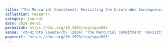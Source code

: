 ```yaml
---
title: "The Mercurial Commitment: Revisiting the Unintended Consequences of Military Humanitarian Intervention and Anti-atrocity Norms."
collection: research
category: journal
date: 2024-04-01
permalink: https://doi.org/10.1093/isq/sqae023
venue: '<b>Hiroto Sawada</b> (2024) "The Mercurial Commitment: Revisiting the Unintended Consequences of Military Humanitarian Intervention and Anti-atrocity Norms." <i>International Studies Qarterly</i> 68(2): sqae023'
paperurl: 'https://doi.org/10.1093/isq/sqae023'
---
```

